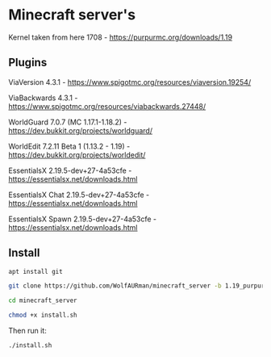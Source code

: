 # Minecraft server's
Kernel taken from here 1708 - https://purpurmc.org/downloads/1.19
## Plugins
ViaVersion 4.3.1 - https://www.spigotmc.org/resources/viaversion.19254/

ViaBackwards 4.3.1 - https://www.spigotmc.org/resources/viabackwards.27448/

WorldGuard 7.0.7 (MC 1.17.1-1.18.2) - https://dev.bukkit.org/projects/worldguard/

WorldEdit 7.2.11 Beta 1 (1.13.2 - 1.19) - https://dev.bukkit.org/projects/worldedit/

EssentialsX 2.19.5-dev+27-4a53cfe - https://essentialsx.net/downloads.html

EssentialsX Chat 2.19.5-dev+27-4a53cfe - https://essentialsx.net/downloads.html

EssentialsX Spawn 2.19.5-dev+27-4a53cfe - https://essentialsx.net/downloads.html

## Install
```bash
apt install git
```

```bash
git clone https://github.com/WolfAURman/minecraft_server -b 1.19_purpurmc
```

```bash
cd minecraft_server
```

```bash
chmod +x install.sh
```

Then run it:

```sh
./install.sh
```
